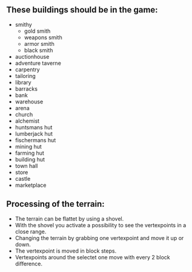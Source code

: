 ## These buildings should be in the game:

* smithy 
    * gold smith
    * weapons smith
    * armor smith
    * black smith
* auctionhouse
* adventure taverne
* carpentry
* tailoring
* library
* barracks
* bank
* warehouse
* arena
* church
* alchemist
* huntsmans hut
* lumberjack hut
* fischermans hut
* mining hut
* farming hut
* building hut
* town hall
* store
* castle
* marketplace

## Processing of the terrain:

* The terrain can be flattet by using a shovel. 
* With the shovel you activate a possibility to see the vertexpoints in a close range.
* Changing the terrain by grabbing one vertexpoint and move it up or down.
* The vertexpoint is moved in block steps.
* Vertexpoints around the selectet one move with every 2 block difference.
